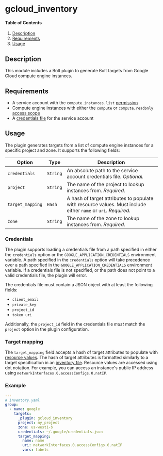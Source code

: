 # gcloud_inventory

#### Table of Contents

1. [Description](#description)
2. [Requirements](#requirements)
3. [Usage](#usage)

## Description

This module includes a Bolt plugin to generate Bolt targets from Google Cloud compute engine instances.

## Requirements

- A service account with the `compute.instances.list` [permission](https://cloud.google.com/compute/docs/access/service-accounts#service_account_permissions)
- Compute engine instances with either the `compute` or `compute.readonly` [access scope](https://cloud.google.com/compute/docs/access/service-accounts#accesscopesiam)
- A [credentials file](https://cloud.google.com/iam/docs/creating-managing-service-account-keys#creating_service_account_keys)
  for the service account

## Usage

The plugin generates targets from a list of compute engine instances for a specific project
and zone. It supports the following fields:

| Option | Type | Description |
| ------ | ---- | ----------- |
| `credentials` | `String` | An absolute path to the service account credentials file. _Optional._ |
| `project` | `String` | The name of the project to lookup instances from. _Required_. |
| `target_mapping` | `Hash` | A hash of target attributes to populate with resource values. Must include either `name` or `uri`. _Required_. |
| `zone` | `String` | The name of the zone to lookup instances from. _Required_. |

### Credentials

The plugin supports loading a credentials file from a path specified in either the `credentials` option
or the `GOOGLE_APPLICATION_CREDENTIALS` environment variable. A path specified in the `credentials`
option will take precedence over a path specified in the `GOOGLE_APPLICATION_CREDENTIALS` environment
variable. If a credentials file is not specified, or the path does not point to a valid credentials
file, the plugin will error.

The credentials file must contain a JSON object with at least the following fields:

- `client_email`
- `private_key`
- `project_id`
- `token_uri`

Additionally, the `project_id` field in the credentials file _must_ match the `project` option in
the plugin configuration.

### Target mapping

The `target_mapping` field accepts a hash of target attributes to populate with 
[resource values](https://cloud.google.com/compute/docs/reference/rest/v1/instances/list#response-body).
The hash of target attributes is formatted similarly to a target specification in an 
[inventory file](https://puppet.com/docs/bolt/latest/inventory_file_v2.html#target-object). Resource
values are accessed using dot notation. For example, you can access an instance's public IP address
using `networkInterfaces.0.accessConfigs.0.natIP`.

### Example

```yaml
---
# inventory.yaml
group:
  - name: google
    targets:
      _plugin: gcloud_inventory
      project: my_project
      zone: us-west1-b
      credentials: ~/.google/credentials.json
      target_mapping:
        name: name
        uri: networkInterfaces.0.accessConfigs.0.natIP
        vars: labels
```